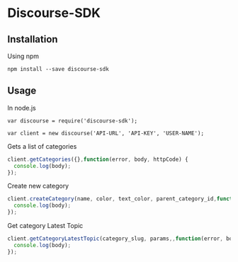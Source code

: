 Discourse-SDK
=================================

## Installation
Using npm

`npm install --save discourse-sdk`

## Usage
In node.js 

`var discourse = require('discourse-sdk');`

`var client = new discourse('API-URL', 'API-KEY', 'USER-NAME');`

Gets a list of categories
```javascript
client.getCategories({},function(error, body, httpCode) {              
  console.log(body);                
});
```
Create new category
```javascript
client.createCategory(name, color, text_color, parent_category_id,function(error, body, httpCode) {              
  console.log(body);                
});
```
Get category Latest Topic
```javascript
client.getCategoryLatestTopic(category_slug, params,,function(error, body, httpCode) {              
  console.log(body);                
});
```

